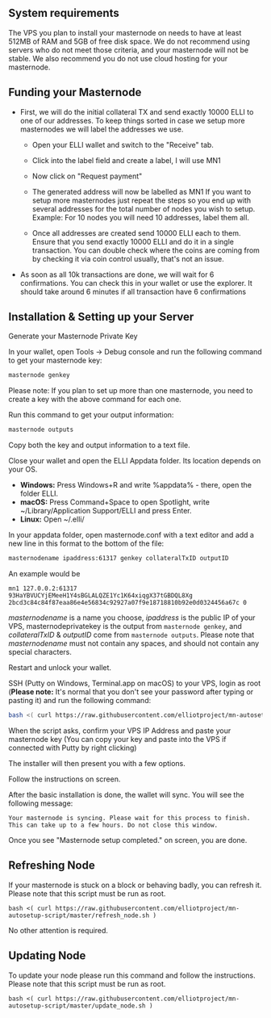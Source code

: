 ## System requirements

The VPS you plan to install your masternode on needs to have at least 512MB of RAM and 5GB of free disk space. We do not recommend using servers who do not meet those criteria, and your masternode will not be stable. We also recommend you do not use cloud hosting for your masternode.

## Funding your Masternode

* First, we will do the initial collateral TX and send exactly 10000 ELLI to one of our addresses. To keep things sorted in case we setup more masternodes we will label the addresses we use.

  - Open your ELLI wallet and switch to the "Receive" tab.

  - Click into the label field and create a label, I will use MN1

  - Now click on "Request payment"

  - The generated address will now be labelled as MN1 If you want to setup more masternodes just repeat the steps so you end up with several addresses for the total number of nodes you wish to setup. Example: For 10 nodes you will need 10 addresses, label them all.

  - Once all addresses are created send 10000 ELLI each to them. Ensure that you send exactly 10000 ELLI and do it in a single transaction. You can double check where the coins are coming from by checking it via coin control usually, that's not an issue.

* As soon as all 10k transactions are done, we will wait for 6 confirmations. You can check this in your wallet or use the explorer. It should take around 6 minutes if all transaction have 6 confirmations

## Installation & Setting up your Server

Generate your Masternode Private Key

In your wallet, open Tools -> Debug console and run the following command to get your masternode key:

```bash
masternode genkey
```

Please note: If you plan to set up more than one masternode, you need to create a key with the above command for each one.

Run this command to get your output information:

```bash
masternode outputs
```

Copy both the key and output information to a text file.

Close your wallet and open the ELLI Appdata folder. Its location depends on your OS.

* **Windows:** Press Windows+R and write %appdata% - there, open the folder ELLI.  
* **macOS:** Press Command+Space to open Spotlight, write ~/Library/Application Support/ELLI and press Enter.  
* **Linux:** Open ~/.elli/

In your appdata folder, open masternode.conf with a text editor and add a new line in this format to the bottom of the file:

```bash
masternodename ipaddress:61317 genkey collateralTxID outputID
```

An example would be

```
mn1 127.0.0.2:61317 93HaYBVUCYjEMeeH1Y4sBGLALQZE1Yc1K64xiqgX37tGBDQL8Xg 2bcd3c84c84f87eaa86e4e56834c92927a07f9e18718810b92e0d0324456a67c 0
```

_masternodename_ is a name you choose, _ipaddress_ is the public IP of your VPS, masternodeprivatekey is the output from `masternode genkey`, and _collateralTxID_ & _outputID_ come from `masternode outputs`. Please note that _masternodename_ must not contain any spaces, and should not contain any special characters.

Restart and unlock your wallet.

SSH (Putty on Windows, Terminal.app on macOS) to your VPS, login as root (**Please note:** It's normal that you don't see your password after typing or pasting it) and run the following command:

```bash
bash <( curl https://raw.githubusercontent.com/elliotproject/mn-autosetup-script/master/install.sh )
```

When the script asks, confirm your VPS IP Address and paste your masternode key (You can copy your key and paste into the VPS if connected with Putty by right clicking)

The installer will then present you with a few options.

Follow the instructions on screen.

After the basic installation is done, the wallet will sync. You will see the following message:

```
Your masternode is syncing. Please wait for this process to finish.
This can take up to a few hours. Do not close this window.
```

Once you see "Masternode setup completed." on screen, you are done.

## Refreshing Node

If your masternode is stuck on a block or behaving badly, you can refresh it.
Please note that this script must be run as root.

```
bash <( curl https://raw.githubusercontent.com/elliotproject/mn-autosetup-script/master/refresh_node.sh )
```

No other attention is required.

## Updating Node

To update your node please run this command and follow the instructions.
Please note that this script must be run as root.

```
bash <( curl https://raw.githubusercontent.com/elliotproject/mn-autosetup-script/master/update_node.sh )
```
